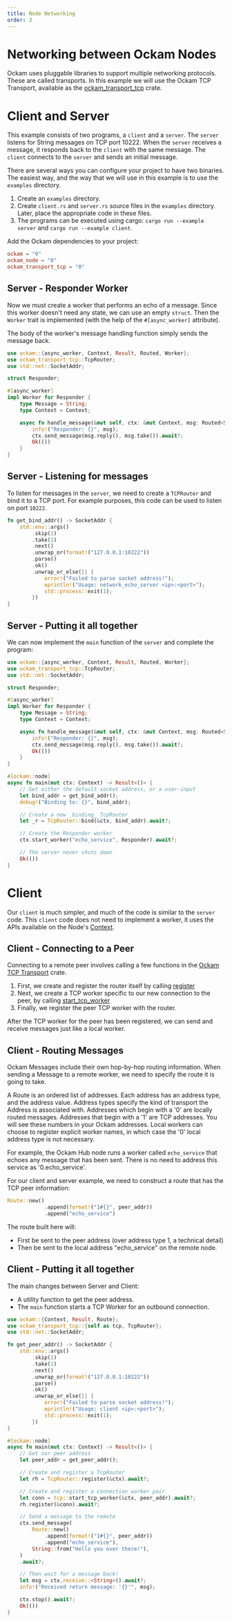 ```yaml
---
title: Node Networking
order: 3
---
```


# Networking between Ockam Nodes

Ockam uses pluggable libraries to support multiple networking protocols. These are called transports. In this example we
will use the Ockam TCP Transport, available as the [ockam_transport_tcp](https://crates.io/crates/ockam_transport_tcp) crate.

# Client and Server

This example consists of two programs, a `client` and a `server`. The `server` listens for String messages on TCP port 10222.
When the `server` receives a message, it responds back to the `client` with the same message. The `client` connects to the `server`
and sends an initial message.

There are several ways you can configure your project to have two binaries. The easiest way, and the way that we will use
in this example is to use the `examples` directory.

1. Create an `examples` directory.
1. Create `client.rs` and `server.rs` source files in the `examples` directory. Later, place the appropriate code in these files.
1. The programs can be executed using cargo: `cargo run --example server` and `cargo run --example client`.

Add the Ockam dependencies to your project:

```toml
ockam = "0"
ockam_node = "0"
ockam_transport_tcp = "0"
```

## Server - Responder Worker

Now we must create a worker that performs an echo of a message. Since this worker doesn't need any state, we can use an
empty `struct`. Then the `Worker` trait is implemented (with the help of the `#[async_worker]` attribute).

The body of the worker's message handling function simply sends the message back.

```rust
use ockam::{async_worker, Context, Result, Routed, Worker};
use ockam_transport_tcp::TcpRouter;
use std::net::SocketAddr;

struct Responder;

#[async_worker]
impl Worker for Responder {
    type Message = String;
    type Context = Context;

    async fn handle_message(&mut self, ctx: &mut Context, msg: Routed<String>) -> Result<()> {
        info!("Responder: {}", msg);
        ctx.send_message(msg.reply(), msg.take()).await?;
        Ok(())
    }
}
```

## Server - Listening for messages

To listen for messages in the `server`, we need to create a `TCPRouter` and bind it to a TCP port. For example purposes,
this code can be used to listen on port `10222`.

```rust
fn get_bind_addr() -> SocketAddr {
    std::env::args()
        .skip(1)
        .take(1)
        .next()
        .unwrap_or(format!("127.0.0.1:10222"))
        .parse()
        .ok()
        .unwrap_or_else(|| {
            error!("Failed to parse socket address!");
            eprintln!("Usage: network_echo_server <ip>:<port>");
            std::process::exit(1);
        })
}
```

## Server - Putting it all together

We can now implement the `main` function of the `server` and complete the program:

```rust
use ockam::{async_worker, Context, Result, Routed, Worker};
use ockam_transport_tcp::TcpRouter;
use std::net::SocketAddr;

struct Responder;

#[async_worker]
impl Worker for Responder {
    type Message = String;
    type Context = Context;

    async fn handle_message(&mut self, ctx: &mut Context, msg: Routed<String>) -> Result<()> {
        info!("Responder: {}", msg);
        ctx.send_message(msg.reply(), msg.take()).await?;
        Ok(())
    }
}

#[ockam::node]
async fn main(mut ctx: Context) -> Result<()> {
    // Get either the default socket address, or a user-input
    let bind_addr = get_bind_addr();
    debug!("Binding to: {}", bind_addr);

    // Create a new _binding_ TcpRouter
    let _r = TcpRouter::bind(&ctx, bind_addr).await?;

    // Create the Responder worker
    ctx.start_worker("echo_service", Responder).await?;

    // The server never shuts down
    Ok(())
}
```

# Client

Our `client` is much simpler, and much of the code is similar to the `server` code. This `client` code does not need to
implement a worker, it uses the APIs available on the Node's [Context](https://docs.rs/ockam_node/0.4.0/ockam_node/struct.Context.html).

## Client - Connecting to a Peer

Connecting to a remote peer involves calling a few functions in the [Ockam TCP Transport](https://docs.rs/ockam_transport_tcp/0.2.0/ockam_transport_tcp/index.html) crate.

1. First, we create and register the router itself by calling [register](https://docs.rs/ockam_transport_tcp/0.2.0/ockam_transport_tcp/struct.TcpRouter.html#method.register)
1. Next, we create a TCP worker specific to our new connection to the peer, by calling [start_tcp_worker](https://docs.rs/ockam_transport_tcp/0.2.0/ockam_transport_tcp/fn.start_tcp_worker.html)
1. Finally, we register the peer TCP worker with the router.

After the TCP worker for the peer has been registered, we can send and receive messages just like a local worker.

## Client - Routing Messages

Ockam Messages include their own hop-by-hop routing information. When sending a Message to a remote worker, we need to
specify the route it is going to take.

A Route is an ordered list of addresses. Each address has an address type, and the address value. Address types specify
the kind of transport the Address is associated with. Addresses which begin with a '0' are locally routed messages.
Addresses that begin with a '1' are TCP addresses. You will see these numbers in your Ockam addresses. Local workers
can choose to register explicit worker names, in which case the '0' local address type is not necessary.

For example, the Ockam Hub node runs a worker called `echo_service` that echoes any message that has been sent. There is
no need to address this service as '0.echo_service'.

For our client and server example, we need to construct a route that has the TCP peer information:

```rust
Route::new()
            .append(format!("1#{}", peer_addr))
            .append("echo_service")
```

The route built here will:
- First be sent to the peer address (over address type 1, a technical detail)
- Then be sent to the local address "echo_service" on the remote node.


## Client - Putting it all together

The main changes between Server and Client:
- A utility function to get the peer address.
- The `main` function starts a TCP Worker for an outbound connection.

```rust
use ockam::{Context, Result, Route};
use ockam_transport_tcp::{self as tcp, TcpRouter};
use std::net::SocketAddr;

fn get_peer_addr() -> SocketAddr {
    std::env::args()
        .skip(1)
        .take(1)
        .next()
        .unwrap_or(format!("127.0.0.1:10222"))
        .parse()
        .ok()
        .unwrap_or_else(|| {
            error!("Failed to parse socket address!");
            eprintln!("Usage: client <ip>:<port>");
            std::process::exit(1);
        })
}

#[ockam::node]
async fn main(mut ctx: Context) -> Result<()> {
    // Get our peer address
    let peer_addr = get_peer_addr();

    // Create and register a TcpRouter
    let rh = TcpRouter::register(&ctx).await?;

    // Create and register a connection worker pair
    let conn = tcp::start_tcp_worker(&ctx, peer_addr).await?;
    rh.register(&conn).await?;

    // Send a message to the remote
    ctx.send_message(
        Route::new()
            .append(format!("1#{}", peer_addr))
            .append("echo_service"),
        String::from("Hello you over there!"),
    )
    .await?;

    // Then wait for a message back!
    let msg = ctx.receive::<String>().await?;
    info!("Received return message: '{}'", msg);

    ctx.stop().await?;
    Ok(())
}
```
